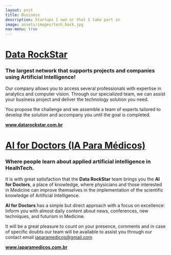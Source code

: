 ```yaml
---
layout: post
title: Business
description: Startups I own or that I take part in
image: assets/images/tech_back.jpg
nav-menu: true
---
```

<h1><a href="http://datarockstar.com.br/">Data RockStar</a></h1>
  <h3>The largest network that supports projects and companies using Artificial Intelligence!</h3>

Our company allows you to access several professionals with expertise in analytics and computer vision. Through our specialized team, we can assist your business project and deliver the technology solution you need.

You propose the challenge and we assemble a team of experts tailored to develop the solution and accompany you until the goal is completed.

<strong><a href="http://datarockstar.com.br/">www.datarockstar.com.br</a></strong>

<h1><a href="http://datarockstar.com.br/">AI for Doctors (IA Para Médicos)</a></h1>
  <h3>Where people learn about applied artificial intelligence in HealhTech.</h3>

It is with great satisfaction that the <strong>Data RockStar</strong> team brings you the <strong>AI for Doctors</strong>, a place of knowledge, where physicians and those interested in Medicine can improve themselves in the implementation of the scientific knowledge of Artificial Intelligence.

<strong>AI for Doctors</strong> has a simple but direct approach with a focus on excellence: Inform you with almost daily content about news, conferences, new techniques, and futurism in Medicine.

It will be a great pleasure to count on your presence, comments and in case of specific doubts our team will be available to assist you through our contact email iaparamedicos@gmail.com

<strong><a href="http://datarockstar.com.br/">www.iaparamedicos.com.br</a></strong>
